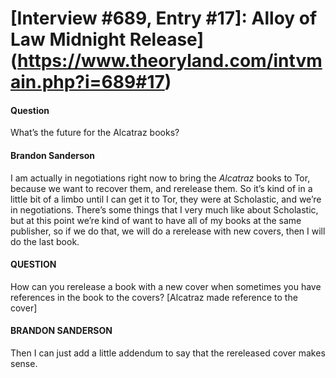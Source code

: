 # [Interview #689, Entry #17]: Alloy of Law Midnight Release](https://www.theoryland.com/intvmain.php?i=689#17)

#### Question

What’s the future for the Alcatraz books?

#### Brandon Sanderson

I am actually in negotiations right now to bring the
*Alcatraz*
books to Tor, because we want to recover them, and rerelease them. So it’s kind of in a little bit of a limbo until I can get it to Tor, they were at Scholastic, and we’re in negotiations. There’s some things that I very much like about Scholastic, but at this point we’re kind of want to have all of my books at the same publisher, so if we do that, we will do a rerelease with new covers, then I will do the last book.

#### QUESTION

How can you rerelease a book with a new cover when sometimes you have references in the book to the covers? [Alcatraz made reference to the cover]

#### BRANDON SANDERSON

Then I can just add a little addendum to say that the rereleased cover makes sense.

